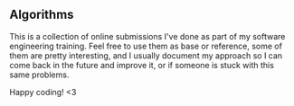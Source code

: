 ## Algorithms

This is a collection of online submissions I've done as part of my software engineering training. Feel free to use them as base or reference, some of them are pretty interesting, and I usually document my approach so I can come back in the future and improve it, or if someone is stuck with this same problems.

Happy coding! <3
